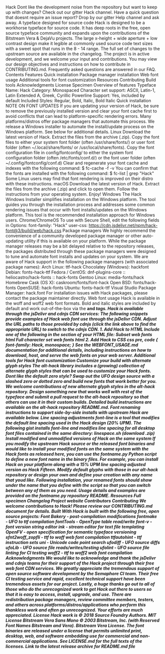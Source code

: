 Hack Dont like the development noise from the repository but want to keep up with changes? Check out our gitter Hack channel. Have a quick question that doesnt require an issue report? Drop by our gitter Help channel and ask away. A typeface designed for source code Hack is designed to be a workhorse typeface for source code. It has deep roots in the free, open source typeface community and expands upon the contributions of the Bitstream Vera & DejaVu projects. The large x-height + wide aperture + low contrast design make it legible at commonly used source code text sizes with a sweet spot that runs in the 8 - 14 range. The full set of changes to the upstream source are available in the changelog. The project is in active development, and we welcome your input and contributions. You may view our design objectives and instructions on how to contribute in CONTRIBUTING.md. Frequently asked questions are answered in our FAQ. Contents Features Quick installation Package manager installation Web font usage Additional tools for font customization Resources Contributing Build tools Acknowledgments License Specimen Overview of features Typeface Name: Hack Category: Monospaced Character set support: ASCII, Latin-1, Latin Extended A, Greek, Cyrillic Powerline Support: Yes, included by default Included Styles: Regular, Bold, Italic, Bold Italic Quick installation NOTE ON FONT UPDATES If you are updating your version of Hack, be sure to remove the previously installed version and clear your font cache first to avoid conflicts that can lead to platform-specific rendering errors. Many platforms/distros offer package managers that automate this process. We release a Windows installer to automate the install/update process on the Windows platform. See below for additional details. Linux Download the latest version of Hack. Extract the files from the archive (.zip). Copy the font files to either your system font folder (often /usr/share/fonts/) or user font folder (often ~/.local/share/fonts/ or /usr/local/share/fonts). Copy the font configuration file in config/fontconfig/ to either the system font configuration folder (often /etc/fonts/conf.d/) or the font user folder (often ~/.config/fontconfig/conf.d) Clear and regenerate your font cache and indexes with the following command: $ fc-cache -f -v You can confirm that the fonts are installed with the following command: $ fc-list | grep "Hack" Some Linux users may find that font rendering is improved on their distro with these instructions. macOS Download the latest version of Hack. Extract the files from the archive (.zip) and click to open them. Follow the instructions from your operating system. Enjoy! Windows The Hack Windows Installer simplifies installation on the Windows platform. The tool guides you through the installation process and addresses some common rendering issues that occur with font installs/updates on the Windows platform. This tool is the recommended installation approach for Windows users. Chrome/ChromeOS To use with Secure Shell, edit the following fields in Options: font-family: "Hack" user-css: https://cdn.jsdelivr.net/npm/hack-font@3/build/web/hack.css Package managers We highly recommend the convenience of a community developed package manager or other auto-updating utility if this is available on your platform. While the package manager releases may be a bit delayed relative to the repository releases, the packages distributed through these package managers were designed to tune and automate font installs and updates on your system. We are aware of Hack support in the following package managers (with associated package names): Arch Linux: ttf-hack Chocolatey (Windows): hackfont Debian: fonts-hack-ttf Fedora / CentOS: dnf-plugins-core :: heliocastro/hack-fonts :: hack-fonts Gentoo Linux: media-fonts/hack Homebrew Cask (OS X): caskroom/fonts/font-hack Open BSD: fonts/hack-fonts OpenSUSE: hack-fonts Ubuntu: fonts-hack-ttf Visual Studio Package Manager: hack.font For installation issues with Hack packages, please contact the package maintainer directly. Web font usage Hack is available in the woff and woff2 web font formats. Bold and italic styles are included by default and work out-of-the-box via the <strong> and <em> tags. Hack is available through the jsDelivr and cdnjs CDN services: The following snippets provide examples of Hack web font use through the jsDelivr CDN. Adjust the URL paths to those provided by cdnjs (click the link above to find the appropriate URL) to switch to the cdnjs CDN. 1. Add Hack to HTML Include one of the following in the <head> section of your HTML file: Subset web fonts html <link rel="stylesheet" href="//cdn.jsdelivr.net/npm/hack-font@3/build/web/hack-subset.css"> Full character set web fonts html <link rel="stylesheet" href="//cdn.jsdelivr.net/npm/hack-font@3/build/web/hack.css"> 2. Add Hack to CSS css pre, code { font-family: Hack, monospace; } See the WEBFONT_USAGE.md documentation for additional details, including instructions on how to download, host, and serve the web fonts on your web server. Additional tools for Hack font customization Customize your build with alternate glyph styles The alt-hack library includes a (growing) collection of alternate glyph styles that can be used to customize your Hack fonts. Dont like the default zero style? Swap out the UFO design source with a slashed zero or dotted zero and build new fonts that work better for you. We welcome contributions of new alternate glyph styles in the alt-hack repository. Design something new that works well with rest of the typeface and submit a pull request to the alt-hack repository so that others can use it in their custom builds. Detailed build instructions are available on the alt-hack repository README.md. Font renaming instructions to support side-by-side installs with upstream Hack are available below. Line spacing adjustments font-line is a tool that modifies the default line spacing used in the Hack design (20% UPM). The following gist installs font-line and modifies line spacing for all desktop font files contained in the same directory: linespace.sh (download .zip) Install modified and unmodified versions of Hack on the same system If you modify the upstream Hack source or the released font binaries and would like to install your modified fonts on the same system with the Hack fonts as released here, you can use the fontname.py Python script to define a new font name in the binary files. For example, you can install Hack on your platform along with a 15% UPM line spacing adjusted version as Hack Fifteen. Modify default glyphs with those in our alt-hack repository or design your own and define your creation with any name that youd like. Following installation, your renamed fonts should show under the name that you define with the script so that you can switch between any of them as you need. Usage details and examples are provided on the fontname.py repository README. Resources Full specimen Changelog Project website Contributors Contributing We welcome contributions to Hack! Please review our CONTRIBUTING.md document for details. Built With Hack is built with the following free, open source projects: Font Bakery - post-compilation modifications fontmake - UFO to ttf compilation fontTools - OpenType table read/write font-v - font version string editor ink - stream editor for text file templating OpenFV - open specification for semantic typeface versioning sfnt2woff_zopfli - ttf to woff web font compilation ttfautohint - ttf instruction sets uni - Unicode code point search ufodiff - UFO source diffs ufoLib - UFO source file reads/writes/testing ufolint - UFO source file linting for CI testing woff2 - ttf to woff2 web font compilation Acknowledgments We would like to acknowledge and thank the jsDelivr and cdnjs teams for their support of the Hack project through their free web font CDN services. We greatly appreciate the tremendous support of open source software development by the Semaphore CI team. Their free CI testing service and rapid, excellent technical support have been tremendous assets for our project. Lastly, a huge thanks go out to all of those who do the unrecognized work to get Hack out there to users so that it is easy to access, install, upgrade, and use. There are redistribution package managers, review committee members, testers, and others across platforms/distros/applications who perform this thankless work and often go unrecognized. Your efforts are much appreciated. License Hack work is © 2018 Source Foundry Authors. MIT License Bitstream Vera Sans Mono © 2003 Bitstream, Inc. (with Reserved Font Names Bitstream and Vera). Bitstream Vera License. The font binaries are released under a license that permits unlimited print, desktop, web, and software embedding use for commercial and non-commercial applications. See LICENSE.md for the full texts of the licenses. Link to the latest release archive for README.md file